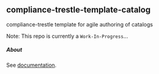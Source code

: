 ## compliance-trestle-template-catalog

compliance-trestle template for agile authoring of catalogs

Note: This repo is currently a `Work-In-Progress`...

##### About

See [documentation](https://github.com/IBM/compliance-trestle-agile-authoring).

